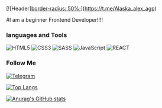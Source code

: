 [![Header][border-radius: 50%;](https://github.com/malankinAM/malankinAM/blob/main/assets/1800-removebg-preview.png )](https://t.me/Alaska_alex_agp)

#I am a beginner Frontend Developer!!!!
### languages and Tools

![HTML5](https://img.shields.io/badge/-HTML5-090909?style=for-the-badge&logo=HTML5&logoColor=Red)
![CSS3](https://img.shields.io/badge/-CSS3-090909?style=for-the-badge&logo=CSS3&logoColor=blue)
![SASS](https://img.shields.io/badge/-SASS-090909?style=for-the-badge&logo=SASS&logoColor=ff69b4)
![JavaScript](https://img.shields.io/badge/-JavaScript-090909?style=for-the-badge&logo=JavaScript&logoColor=yellow)
![REACT](https://img.shields.io/badge/-REACT-090909?style=for-the-badge&logo=REACT&logoColor=blueviolet)

### Follow Me
[![Telegram](https://img.shields.io/badge/-Telegram-090909?style=for-the-badge&logo=telegram&logoColor=blueviolet)](https://t.me/+QIHgKtSk-vtiNjli)

[![Top Langs](https://github-readme-stats.vercel.app/api/top-langs/?username=malankinAM&layout=compact)](https://github.com/malankinAM)

[![Anurag's GitHub stats](https://github-readme-stats.vercel.app/api?username=malankinAM&show_icons=true&theme=gruvbox)](https://github.com/malankinAM)
